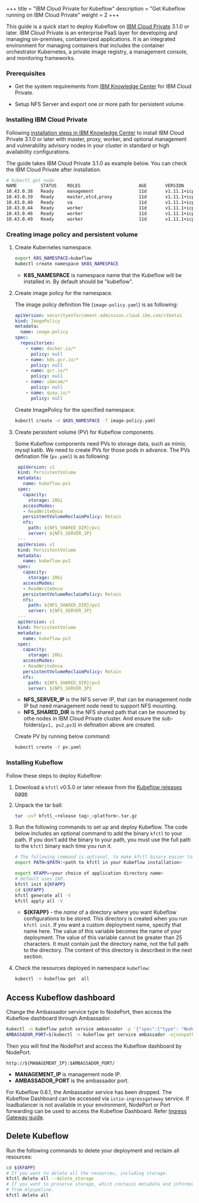 +++
title = "IBM Cloud Private for Kubeflow"
description = "Get Kubeflow running on IBM Cloud Private"
weight = 2
+++

This guide is a quick start to deploy Kubeflow on [IBM Cloud Private](https://www.ibm.com/cloud/private) 3.1.0 or later.  IBM Cloud Private is an enterprise PaaS layer for developing and managing on-premises, containerized applications. It is an integrated environment for managing containers that includes the container orchestrator Kubernetes, a private image registry, a management console, and monitoring frameworks.

### Prerequisites

- Get the system requirements from [IBM Knowledge Center](https://www.ibm.com/support/knowledgecenter/SSBS6K_3.1.0/supported_system_config/hardware_reqs.html) for IBM Cloud Private.
  
- Setup NFS Server and export one or more path for persistent volume.

### Installing IBM Cloud Private

Following [installation steps in IBM Knowledge Center](https://www.ibm.com/support/knowledgecenter/SSBS6K_3.1.0/installing/install.html) to install IBM Cloud Private 3.1.0 or later with master, proxy, worker, and optional management and vulnerability advisory nodes in your cluster in standard or high availability configurations.

The guide takes IBM Cloud Private 3.1.0 as example below. You can check the IBM Cloud Private after installation.

```bash
# kubectl get node
NAME         STATUS    ROLES                      AGE       VERSION
10.43.0.38   Ready     management                 11d       v1.11.1+icp-ee
10.43.0.39   Ready     master,etcd,proxy          11d       v1.11.1+icp-ee
10.43.0.40   Ready     va                         11d       v1.11.1+icp-ee
10.43.0.44   Ready     worker                     11d       v1.11.1+icp-ee
10.43.0.46   Ready     worker                     11d       v1.11.1+icp-ee
10.43.0.49   Ready     worker                     11d       v1.11.1+icp-ee
```
### Creating image policy and persistent volume

1. Create Kubernetes namespace.

    ```bash
    export K8S_NAMESPACE=kubeflow
    kubectl create namespace $K8S_NAMESPACE
    ```
    * **K8S_NAMESPACE** is namespace name that the Kubeflow will be installed in. By default should be "kubeflow".

2. Create image policy for the namespace.

    The image policy definition file (`image-policy.yaml`) is as following:

    ```yaml
    apiVersion: securityenforcement.admission.cloud.ibm.com/v1beta1
    kind: ImagePolicy
    metadata:
      name: image-policy
    spec:
      repositories:
        - name: docker.io/*
          policy: null
        - name: k8s.gcr.io/*
          policy: null
        - name: gcr.io/*
          policy: null
        - name: ibmcom/*
          policy: null
        - name: quay.io/*
          policy: null
    ```
    Create ImagePolicy for the specified namespace.
    ```bash
    kubectl create -n $K8S_NAMESPACE -f image-policy.yaml 
    ```

3. Create persistent volume (PV) for Kubeflow components.
   
    Some Kubeflow components need PVs to storage data, such as minio, mysql katib. We need to create PVs for those pods in advance. 
    The PVs defination file (`pv.yaml`) is as following:

     ```yaml
      apiVersion: v1
      kind: PersistentVolume
      metadata:
        name: kubeflow-pv1
      spec:
        capacity:
          storage: 20Gi
        accessModes:
        - ReadWriteOnce
        persistentVolumeReclaimPolicy: Retain
        nfs:
          path: ${NFS_SHARED_DIR}/pv1
          server: ${NFS_SERVER_IP}
      ---
      apiVersion: v1
      kind: PersistentVolume
      metadata:
        name: kubeflow-pv2
      spec:
        capacity:
          storage: 20Gi
        accessModes:
        - ReadWriteOnce
        persistentVolumeReclaimPolicy: Retain
        nfs:
          path: ${NFS_SHARED_DIR}/pv2
          server: ${NFS_SERVER_IP}
      ---
      apiVersion: v1
      kind: PersistentVolume
      metadata:
        name: kubeflow-pv3
      spec:
        capacity:
          storage: 20Gi
        accessModes:
        - ReadWriteOnce
        persistentVolumeReclaimPolicy: Retain
        nfs:
          path: ${NFS_SHARED_DIR}/pv3
          server: ${NFS_SERVER_IP}
     ```

    * **NFS_SERVER_IP** is the NFS server IP, that can be management node IP but need management node need to support NFS mounting. 
    * **NFS_SHARED_DIR** is the NFS shared path that can be mounted by othe nodes in IBM Cloud Private cluster. And ensure the sub-folders(`pv1, pv2,pv3`) in defination above are created.
  
    Create PV by running below command:
    ```bash
    kubectl create -f pv.yaml
    ```

### Installing Kubeflow

Follow these steps to deploy Kubeflow:

1. Download a `kfctl` v0.5.0 or later release from the [Kubeflow releases page](https://github.com/kubeflow/kubeflow/releases/).

2. Unpack the tar ball:

    ```bash
    tar -xvf kfctl_<release tag>_<platform>.tar.gz
    ```

3. Run the following commands to set up and deploy Kubeflow. The code below
  includes an optional command to add the binary `kfctl` to your path. If you don't add the binary to your path, you must use the full path to the `kfctl` 
  binary each time you run it.

    ```bash
    # The following command is optional, to make kfctl binary easier to use.
    export PATH=$PATH:<path to kfctl in your Kubeflow installation>

    export KFAPP=<your choice of application directory name>
    # Default uses IAP.
    kfctl init ${KFAPP}
    cd ${KFAPP}
    kfctl generate all -V
    kfctl apply all -V
    ```
   * **${KFAPP}** - the _name_ of a directory where you want Kubeflow 
     configurations to be stored. This directory is created when you run
     `kfctl init`. If you want a custom deployment name, specify that name here.
     The value of this variable becomes the name of your deployment.
     The value of this variable cannot be greater than 25 characters. It must
     contain just the directory name, not the full path to the directory.
     The content of this directory is described in the next section.

4. Check the resources deployed in namespace `kubeflow`:

    ```bash
    kubectl -n kubeflow get  all
    ```

## Access Kubeflow dashboard

Change the Ambassador service type to NodePort, then access the Kubeflow dashboard through Ambassador.
```bash
kubectl -n kubeflow patch service ambassador -p '{"spec":{"type": "NodePort"}}'
AMBASSADOR_PORT=$(kubectl -n kubeflow get service ambassador -ojsonpath='{.spec.ports[?(@.name=="ambassador")].nodePort}')
```
Then you will find the NodePort and access the Kubeflow dashboard by NodePort.
```
http://${MANAGEMENT_IP}:$AMBASSADOR_PORT/
```
* **MANAGEMENT_IP** is management node IP.
* **AMBASSADOR_PORT** is the ambassador port.
  

For Kubeflow 0.6.1, the Ambassador service has been dropped. The Kubeflow Dashboard can be accessed via `istio-ingressgateway` service. If loadbalancer is not available in your environment, NodePort or Port forwarding can be used to access the Kubeflow Dashboard. Refer [Ingress Gateway guide](https://istio.io/docs/tasks/traffic-management/ingress/ingress-control/).  

## Delete Kubeflow

Run the following commands to delete your deployment and reclaim all resources:

```bash
cd ${KFAPP}
# If you want to delete all the resources, including storage.
kfctl delete all --delete_storage
# If you want to preserve storage, which contains metadata and information
# from mlpipeline.
kfctl delete all
```
